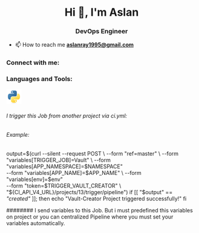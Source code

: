 <h1 align="center">Hi 👋, I'm Aslan</h1>
<h3 align="center">DevOps Engineer</h3>

- 📫 How to reach me **aslanray1995@gmail.com**

<h3 align="left">Connect with me:</h3>
<p align="left">
</p>

<h3 align="left">Languages and Tools:</h3>
<p align="left"> <a href="https://www.python.org" target="_blank" rel="noreferrer"> <img src="https://raw.githubusercontent.com/devicons/devicon/master/icons/python/python-original.svg" alt="python" width="40" height="40"/> </a> </p>

###### I trigger this Job from another project via ci.yml:
###### Example:

output=$(curl --silent --request POST \
            --form "ref=master" \
            --form "variables[TRIGGER_JOB]=Vault" \
            --form "variables[APP_NAMESPACE]=$NAMESPACE" \
            --form "variables[APP_NAME]=$APP_NAME" \
            --form "variables[env]=$env" \
            --form "token=$TRIGGER_VAULT_CREATOR" \
            "${CI_API_V4_URL}/projects/13/trigger/pipeline")
if [[ "$output" == *"created"* ]]; then
     echo "Vault-Creator Project triggered successfully!"
fi

######## I send variables to this Job. But i must predefined this variables on project or you can centralized Pipeline where you must set your variables automatically.

